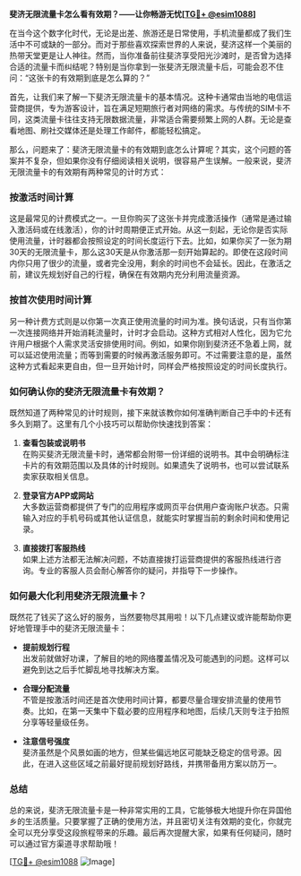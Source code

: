 **斐济无限流量卡怎么看有效期？——让你畅游无忧[[TG💪+ @esim1088](https://t.me/s/esim1088)]**

在当今这个数字化时代，无论是出差、旅游还是日常使用，手机流量都成了我们生活中不可或缺的一部分。而对于那些喜欢探索世界的人来说，斐济这样一个美丽的热带天堂更是让人神往。然而，当你准备前往斐济享受阳光沙滩时，是否曾为选择合适的流量卡而纠结呢？特别是当你拿到一张斐济无限流量卡后，可能会忍不住问：“这张卡的有效期到底是怎么算的？”

首先，让我们来了解一下斐济无限流量卡的基本情况。这种卡通常由当地的电信运营商提供，专为游客设计，旨在满足短期旅行者对网络的需求。与传统的SIM卡不同，这类流量卡往往支持无限数据流量，非常适合需要频繁上网的人群。无论是查看地图、刷社交媒体还是处理工作邮件，都能轻松搞定。

那么，问题来了：斐济无限流量卡的有效期到底怎么计算呢？其实，这个问题的答案并不复杂，但如果你没有仔细阅读相关说明，很容易产生误解。一般来说，斐济无限流量卡的有效期有两种常见的计时方式：

### **按激活时间计算**
这是最常见的计费模式之一。一旦你购买了这张卡并完成激活操作（通常是通过输入激活码或在线激活），你的计时周期便正式开始。从这一刻起，无论你是否实际使用流量，计时器都会按照设定的时间长度运行下去。比如，如果你买了一张为期30天的无限流量卡，那么这30天是从你激活那一刻开始算起的。即使在这段时间内你只用了很少的流量，或者完全没用，剩余的时间也不会延长。因此，在激活之前，建议先规划好自己的行程，确保在有效期内充分利用流量资源。

### **按首次使用时间计算**
另一种计费方式则是以你第一次真正使用流量的时间为准。换句话说，只有当你第一次连接网络并开始消耗流量时，计时才会启动。这种方式相对人性化，因为它允许用户根据个人需求灵活安排使用时间。例如，如果你刚到斐济还不急着上网，就可以延迟使用流量；而等到需要的时候再激活服务即可。不过需要注意的是，虽然这种方式看起来更自由，但一旦开始计时，同样会严格按照设定的时间长度执行。

### **如何确认你的斐济无限流量卡有效期？**
既然知道了两种常见的计时规则，接下来就该教你如何准确判断自己手中的卡还有多久到期了。这里有几个小技巧可以帮助你快速找到答案：

1. **查看包装或说明书**  
   在购买斐济无限流量卡时，通常都会附带一份详细的说明书。其中会明确标注卡片的有效期范围以及具体的计时规则。如果遗失了说明书，也可以尝试联系卖家获取相关信息。

2. **登录官方APP或网站**  
   大多数运营商都提供了专门的应用程序或网页平台供用户查询账户状态。只需输入对应的手机号码或其他认证信息，就能实时掌握当前的剩余时间和使用记录。

3. **直接拨打客服热线**  
   如果上述方法都无法解决问题，不妨直接拨打运营商提供的客服热线进行咨询。专业的客服人员会耐心解答你的疑问，并指导下一步操作。

### **如何最大化利用斐济无限流量卡？**
既然花了钱买了这么好的服务，当然要物尽其用啦！以下几点建议或许能帮助你更好地管理手中的斐济无限流量卡：

- **提前规划行程**  
  出发前就做好功课，了解目的地的网络覆盖情况及可能遇到的问题。这样可以避免到达之后手忙脚乱地寻找解决方案。
  
- **合理分配流量**  
  不管是按激活时间还是首次使用时间计算，都要尽量合理安排流量的使用节奏。比如，在第一天集中下载必要的应用程序和地图，后续几天则专注于拍照分享等轻量级任务。

- **注意信号强度**  
  斐济虽然是个风景如画的地方，但某些偏远地区可能缺乏稳定的信号源。因此，在进入这些区域之前最好提前规划好路线，并携带备用方案以防万一。

### **总结**
总的来说，斐济无限流量卡是一种非常实用的工具，它能够极大地提升你在异国他乡的生活质量。只要掌握了正确的使用方法，并且密切关注有效期的变化，你就完全可以充分享受这段旅程带来的乐趣。最后再次提醒大家，如果有任何疑问，随时可以通过官方渠道寻求帮助哦！

[[TG💪+ @esim1088](https://t.me/s/esim1088) ![Image](https://i.postimg.cc/4NQfJmqS/Snipaste-2025-05-13-00-14-12.png)]